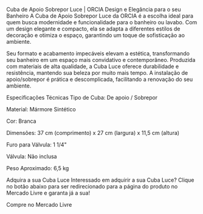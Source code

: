 Cuba de Apoio Sobrepor Luce | ORCIA
Design e Elegância para o seu Banheiro
A Cuba de Apoio Sobrepor Luce da ORCIA é a escolha ideal para quem busca modernidade e funcionalidade para o banheiro ou lavabo. Com um design elegante e compacto, ela se adapta a diferentes estilos de decoração e otimiza o espaço, garantindo um toque de sofisticação ao ambiente.

Seu formato e acabamento impecáveis elevam a estética, transformando seu banheiro em um espaço mais convidativo e contemporâneo. Produzida com materiais de alta qualidade, a Cuba Luce oferece durabilidade e resistência, mantendo sua beleza por muito mais tempo. A instalação de apoio/sobrepor é prática e descomplicada, facilitando a renovação do seu ambiente.

Especificações Técnicas
Tipo de Cuba: De apoio / Sobrepor

Material: Mármore Sintético

Cor: Branca

Dimensões: 37 cm (comprimento) x 27 cm (largura) x 11,5 cm (altura)

Furo para Válvula: 1 1/4"

Válvula: Não inclusa

Peso Aproximado: 6,5 kg

Adquira a sua Cuba Luce
Interessado em adquirir a sua Cuba Luce? Clique no botão abaixo para ser redirecionado para a página do produto no Mercado Livre e garanta já a sua!

Compre no Mercado Livre